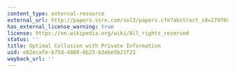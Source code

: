 ```yaml
---
content_type: external-resource
external_url: http://papers.ssrn.com/sol3/papers.cfm?abstract_id=279768
has_external_license_warning: true
license: https://en.wikipedia.org/wiki/All_rights_reserved
status: ''
title: Optimal Collusion with Private Information
uid: e82ecafe-b75d-4880-8b23-b3ebe5b21f22
wayback_url: ''
---
```

